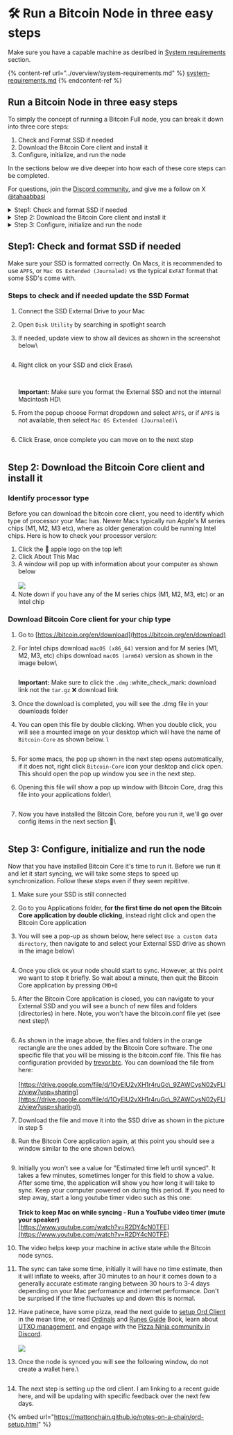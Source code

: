 # 🛠️ Run a Bitcoin Node in three easy steps

Make sure you have a capable machine as desribed in [System requirements](../overview/system-requirements.md) section.

{% content-ref url="../overview/system-requirements.md" %}
[system-requirements.md](../overview/system-requirements.md)
{% endcontent-ref %}

## Run a Bitcoin Node in three easy steps

To simply the concept of running a Bitcoin Full node, you can break it down into three core steps:

1. Check and Format SSD if needed
2. Download the Bitcoin Core client and install it
3. Configure, initialize, and run the node

In the sections below we dive deeper into how each of these core steps can be completed.

For questions, join the [Discord community](https://discord.gg/ninjalerts), and give me a follow on X [@tahaabbasi](https://twitter.com/tahaabbasi)

<details>

<summary>Step1: Check and format SSD if needed</summary>

Make sure your SSD is formatted correctly. On Macs, it is recommended to use `APFS`, or `Mac OS Extended (Journaled)` vs the typical `ExFAT` format that some SSD's come with.&#x20;

## Steps to check and if needed update the SSD Format

1. Connect the SSD External Drive to your Mac
2. Open `Disk Utility` by searching in spotlight search
3.  Right click on your SSD and click Erase\


    <figure><img src="../.gitbook/assets/image (6).png" alt=""><figcaption></figcaption></figure>

    **Important:** Make sure you format the External SSD and not the internal Macintosh HD
4.  From the popup choose Format dropdown and select `APFS`, or if `APFS` is not available, then select `Mac OS Extended (Journaled)`\


    <figure><img src="../.gitbook/assets/image (1) (1).png" alt=""><figcaption></figcaption></figure>
5.  Click Erase, once complete you can move on to the next step\
    \


    <figure><img src="../.gitbook/assets/pizza.gif" alt=""><figcaption></figcaption></figure>

</details>

<details>

<summary>Step 2: Download the Bitcoin Core client and install it</summary>

## Identify processor type

Before you can download the bitcoin core client, you need to identify which type of processor your Mac has. Newer Macs typically run Apple's M series chips (M1, M2, M3 etc), where as older generation could be running Intel chips. Here is how to check your processor version:

1. Click the  apple logo on the top left
2. Click About This Mac
3. A window will pop up with information about your computer as shown below\
   \
   ![](<../.gitbook/assets/image (2) (1).png>)
4. Note down if you have any of the M series chips (M1, M2, M3, etc) or an Intel chip

## Download Bitcoin Core client for your chip type

1. Go to [https://bitcoin.org/en/download](https://bitcoin.org/en/download)
2.  For Intel chips download `macOS (x86_64)` version and for M series (M1, M2, M3, etc) chips download `macOS (arm64)` version as shown in the image below\


    <figure><img src="../.gitbook/assets/image (3) (1).png" alt=""><figcaption></figcaption></figure>
3. Once the download is completed, you will see the .dmg file in your downloads folder
4.  Opening this file will show a pop up window with Bitcoin Core, drag this file into your applications folder\


    <figure><img src="../.gitbook/assets/image (4) (1).png" alt=""><figcaption></figcaption></figure>
5.  Now you have installed the Bitcoin Core, before you run it, we'll go over config items in the next section :rocket:\


    <figure><img src="../.gitbook/assets/pizza.gif" alt=""><figcaption></figcaption></figure>

    sdfsdfsdf

</details>

<details>

<summary>Step 3: Configure, initialize and run the node</summary>

Now that you have installed Bitcoin Core it's time to run it. Before we run it and let it start syncing, we will take some steps to speed up synchronization. Follow these steps even if they seem repititve.&#x20;

1. Make sure your SSD is still connected
2. Go to you Applications folder and open the Bitcoin Core application
3.  You will see a pop-up as shown below, here select `Use a custom data directory`, then navigate to and select your External SSD drive as shown in the image below\
    \


    <figure><img src="../.gitbook/assets/image (5) (1).png" alt=""><figcaption></figcaption></figure>
4. Once you click `OK` your node should start to sync. However, at this point we want to stop it briefly. So wait about a minute, then quit the Bitcoin Core application by pressing `CMD+Q`&#x20;
5.  After the Bitcoin Core application is closed, you can navigate to your External SSD and you will see a bunch of new files and folders (directories) in here. Note, you won't have the bitcoin.conf file yet (see next step)\


    <figure><img src="../.gitbook/assets/image (6) (1).png" alt=""><figcaption></figcaption></figure>
6. As shown in the image above, the files and folders in the orange rectangle are the ones added by the Bitcoin Core software. The one specific file that you will be missing is the bitcoin.conf file. This file has configuration provided by [trevor.btc](https://twitter.com/TO). You can download the file from here:\
   \
   [https://drive.google.com/file/d/1OyElU2vXH1r4ruGc\_9ZAWCysN02yFLlz/view?usp=sharing](https://drive.google.com/file/d/1OyElU2vXH1r4ruGc\_9ZAWCysN02yFLlz/view?usp=sharing)\

7. Download the file and move it into the SSD drive as shown in the picture in step 5
8.  Run the Bitcoin Core application again, at this point you should see a window similar to the one shown below:\


    <figure><img src="../.gitbook/assets/image (7).png" alt=""><figcaption></figcaption></figure>
9. Initially you won't see a value for "Estimated time left until synced". It takes a few minutes, sometimes longer for this field to show a value. After some time, the application will show you how long it will take to sync. Keep your computer powered on during this period. If you need to step away, start a long youtube timer video such as this one:\
   \
   [https://www.youtube.com/watch?v=R2DY4cN0TFE](https://www.youtube.com/watch?v=R2DY4cN0TFE)
10. The video helps keep your machine in active state while the BItcoin node syncs. Once the node is synced, headover to [Pizza Ninja Discord](https://discord.gg/ninjalerts) to get the next steps and get setup for Runes\
    \


    <figure><img src="../.gitbook/assets/pizza.gif" alt=""><figcaption></figcaption></figure>

    sdfsdf

</details>

## Step1: Check and format SSD if needed

Make sure your SSD is formatted correctly. On Macs, it is recommended to use `APFS`, or `Mac OS Extended (Journaled)` vs the typical `ExFAT` format that some SSD's come with.&#x20;

### Steps to check and if needed update the SSD Format

1. Connect the SSD External Drive to your Mac
2. Open `Disk Utility` by searching in spotlight search
3.  If needed, update view to show all devices as shown in the screenshot below\


    <figure><img src="../.gitbook/assets/image.png" alt=""><figcaption></figcaption></figure>
4.  Right click on your SSD and click Erase\


    <figure><img src="../.gitbook/assets/image (6).png" alt=""><figcaption></figcaption></figure>

    \
    **Important:** Make sure you format the External SSD and not the internal Macintosh HD\

5.  From the popup choose Format dropdown and select `APFS`, or if `APFS` is not available, then select `Mac OS Extended (Journaled)`\


    <figure><img src="../.gitbook/assets/image (1) (1).png" alt=""><figcaption></figcaption></figure>
6. Click Erase, once complete you can move on to the next step

<figure><img src="../.gitbook/assets/pizza.gif" alt=""><figcaption></figcaption></figure>

## Step 2: Download the Bitcoin Core client and install it

### Identify processor type

Before you can download the bitcoin core client, you need to identify which type of processor your Mac has. Newer Macs typically run Apple's M series chips (M1, M2, M3 etc), where as older generation could be running Intel chips. Here is how to check your processor version:

1. Click the  apple logo on the top left
2. Click About This Mac
3. A window will pop up with information about your computer as shown below\
   \
   ![](<../.gitbook/assets/image (2) (1).png>)
4. Note down if you have any of the M series chips (M1, M2, M3, etc) or an Intel chip

### Download Bitcoin Core client for your chip type

1. Go to [https://bitcoin.org/en/download](https://bitcoin.org/en/download)
2.  For Intel chips download `macOS (x86_64)` version and for M series (M1, M2, M3, etc) chips download `macOS (arm64)` version as shown in the image below\


    <figure><img src="../.gitbook/assets/image (3) (1).png" alt=""><figcaption></figcaption></figure>

    **Important:** Make sure to click the `.dmg` :white\_check\_mark: download link not the `tar.gz` :x: download link
3. Once the download is completed, you will see the .dmg file in your downloads folder
4.  You can open this file by double clicking. When you double click, you will see a mounted image on your desktop which will have the name of `Bitcoin-Core` as shown below. \


    <figure><img src="../.gitbook/assets/image (4).png" alt=""><figcaption></figcaption></figure>
5. For some macs, the pop up shown in the next step opens automatically, if it does not, right click `Bitcoin-Core` icon your desktop and click open. This should open the pop up window you see in the next step.
6.  Opening this file will show a pop up window with Bitcoin Core, drag this file into your applications folder\


    <figure><img src="../.gitbook/assets/image (4) (1).png" alt=""><figcaption></figcaption></figure>
7.  Now you have installed the Bitcoin Core, before you run it, we'll go over config items in the next section :rocket:\


    <figure><img src="../.gitbook/assets/pizza.gif" alt=""><figcaption></figcaption></figure>

## Step 3: Configure, initialize and run the node

Now that you have installed Bitcoin Core it's time to run it. Before we run it and let it start syncing, we will take some steps to speed up synchronization. Follow these steps even if they seem repititve.&#x20;

1. Make sure your SSD is still connected
2. Go to you Applications folder, **for the first time do not open the Bitcoin Core application by double clicking**, instead right click and open the Bitcoin Core application
3.  You will see a pop-up as shown below, here select `Use a custom data directory`, then navigate to and select your External SSD drive as shown in the image below\


    <figure><img src="../.gitbook/assets/image (5) (1).png" alt=""><figcaption></figcaption></figure>
4. Once you click `OK` your node should start to sync. However, at this point we want to stop it briefly. So wait about a minute, then quit the Bitcoin Core application by pressing `CMD+Q`&#x20;
5.  After the Bitcoin Core application is closed, you can navigate to your External SSD and you will see a bunch of new files and folders (directories) in here. Note, you won't have the bitcoin.conf file yet (see next step)\


    <figure><img src="../.gitbook/assets/image (6) (1).png" alt=""><figcaption></figcaption></figure>
6. As shown in the image above, the files and folders in the orange rectangle are the ones added by the Bitcoin Core software. The one specific file that you will be missing is the bitcoin.conf file. This file has configuration provided by [trevor.btc](https://twitter.com/TO). You can download the file from here:\
   \
   [https://drive.google.com/file/d/1OyElU2vXH1r4ruGc\_9ZAWCysN02yFLlz/view?usp=sharing](https://drive.google.com/file/d/1OyElU2vXH1r4ruGc\_9ZAWCysN02yFLlz/view?usp=sharing)\

7. Download the file and move it into the SSD drive as shown in the picture in step 5
8.  Run the Bitcoin Core application again, at this point you should see a window similar to the one shown below:\


    <figure><img src="../.gitbook/assets/image (7).png" alt=""><figcaption></figcaption></figure>
9. Initially you won't see a value for "Estimated time left until synced". It takes a few minutes, sometimes longer for this field to show a value. After some time, the application will show you how long it will take to sync. Keep your computer powered on during this period. If you need to step away, start a long youtube timer video such as this one:\
   \
   **Trick to keep Mac on while syncing - Run a YouTube video timer (mute your speaker)**\
   [https://www.youtube.com/watch?v=R2DY4cN0TFE](https://www.youtube.com/watch?v=R2DY4cN0TFE)
10. The video helps keep your machine in active state while the BItcoin node syncs.&#x20;
11. The sync can take some time, initially it will have no time estimate, then it will inflate to weeks, after 30 minutes to an hour it comes down to a generally accurate estimate ranging between 30 hours to 3-4 days depending on your Mac performance and internet performance. Don't be surprised if the time fluctuates up and down this is normal.
12. Have patinece, have some pizza, read the next guide to [setup Ord Client](https://mattonchain.github.io/notes-on-a-chain/ord-setup.html) in the mean time, or read [Ordinals](https://docs.ordinals.com/introduction.html) and [Runes Guide](https://docs.ordinals.com/runes.html) Book, learn about [UTXO management](https://x.com/tahaabbasi/status/1778231378410397711), and engage with the [Pizza Ninja community in Discord](https://discord.gg/ninjalerts).\
    \
    ![](../.gitbook/assets/pizza.gif)


13. Once the node is synced you will see the following window, do not create a wallet here.\


    <figure><img src="../.gitbook/assets/image (5).png" alt=""><figcaption></figcaption></figure>


14. The next step is setting up the ord client. I am linking to a recent guide here, and will be updating with specific feedback over the next few days.

{% embed url="https://mattonchain.github.io/notes-on-a-chain/ord-setup.html" %}

